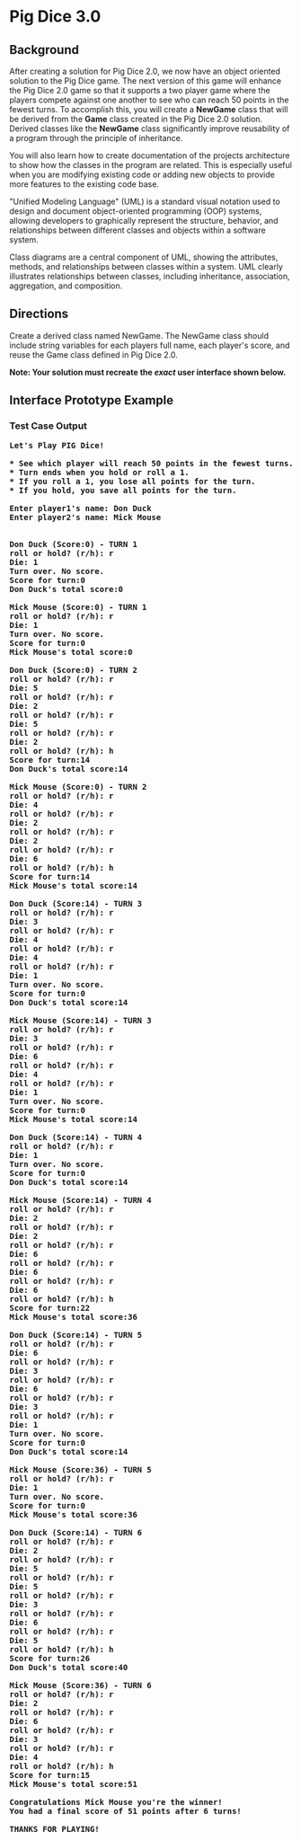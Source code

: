 # Pig Dice 3.0

## Background
After creating a solution for Pig Dice 2.0, we now have an object oriented solution to the Pig Dice game. The next version of this game will 
enhance the Pig Dice 2.0 game so that it supports a two player game where the players compete against one another to see who can reach 50 points 
in the fewest turns. To accomplish this, you will create a <b>NewGame</b> class that will be derived from the <b>Game</b> class created in the 
Pig Dice 2.0 solution. Derived classes like the <b>NewGame</b> class significantly improve reusability of a program through the principle of 
inheritance. 

You will also learn how to create documentation of the projects architecture to show how the classes in the program are related. This is 
especially useful when you are modifying existing code or adding new objects to provide more features to the existing code base.

"Unified Modeling Language" (UML) is a standard visual notation used to design and document object-oriented programming (OOP) systems, 
allowing developers to graphically represent the structure, behavior, and relationships between different classes and objects within a 
software system.

Class diagrams are a central component of UML, showing the attributes, methods, and relationships between classes within a system. UML clearly
illustrates relationships between classes, including inheritance, association, aggregation, and composition.



## Directions
Create a derived class named NewGame. The NewGame class should include string variables for each players full name, each player's score, and reuse the Game class defined in Pig Dice 2.0. 

<b>Note: Your solution must recreate the <i>exact</i> user interface shown below.</b>

## Interface Prototype Example

### Test Case Output
<pre><b>Let's Play PIG Dice!

* See which player will reach 50 points in the fewest turns.
* Turn ends when you hold or roll a 1.
* If you roll a 1, you lose all points for the turn.
* If you hold, you save all points for the turn.

Enter player1's name: Don Duck
Enter player2's name: Mick Mouse


Don Duck (Score:0) - TURN 1
roll or hold? (r/h): r
Die: 1
Turn over. No score.
Score for turn:0
Don Duck's total score:0

Mick Mouse (Score:0) - TURN 1
roll or hold? (r/h): r
Die: 1
Turn over. No score.
Score for turn:0
Mick Mouse's total score:0

Don Duck (Score:0) - TURN 2
roll or hold? (r/h): r
Die: 5
roll or hold? (r/h): r
Die: 2
roll or hold? (r/h): r
Die: 5
roll or hold? (r/h): r
Die: 2
roll or hold? (r/h): h
Score for turn:14
Don Duck's total score:14

Mick Mouse (Score:0) - TURN 2
roll or hold? (r/h): r
Die: 4
roll or hold? (r/h): r
Die: 2
roll or hold? (r/h): r
Die: 2
roll or hold? (r/h): r
Die: 6
roll or hold? (r/h): h
Score for turn:14
Mick Mouse's total score:14

Don Duck (Score:14) - TURN 3
roll or hold? (r/h): r
Die: 3
roll or hold? (r/h): r
Die: 4
roll or hold? (r/h): r
Die: 4
roll or hold? (r/h): r
Die: 1
Turn over. No score.
Score for turn:0
Don Duck's total score:14

Mick Mouse (Score:14) - TURN 3
roll or hold? (r/h): r
Die: 3
roll or hold? (r/h): r
Die: 6
roll or hold? (r/h): r
Die: 4
roll or hold? (r/h): r
Die: 1
Turn over. No score.
Score for turn:0
Mick Mouse's total score:14

Don Duck (Score:14) - TURN 4
roll or hold? (r/h): r
Die: 1
Turn over. No score.
Score for turn:0
Don Duck's total score:14

Mick Mouse (Score:14) - TURN 4
roll or hold? (r/h): r
Die: 2
roll or hold? (r/h): r
Die: 2
roll or hold? (r/h): r
Die: 6
roll or hold? (r/h): r
Die: 6
roll or hold? (r/h): r
Die: 6
roll or hold? (r/h): h
Score for turn:22
Mick Mouse's total score:36

Don Duck (Score:14) - TURN 5
roll or hold? (r/h): r
Die: 6
roll or hold? (r/h): r
Die: 3
roll or hold? (r/h): r
Die: 6
roll or hold? (r/h): r
Die: 3
roll or hold? (r/h): r
Die: 1
Turn over. No score.
Score for turn:0
Don Duck's total score:14

Mick Mouse (Score:36) - TURN 5
roll or hold? (r/h): r
Die: 1
Turn over. No score.
Score for turn:0
Mick Mouse's total score:36

Don Duck (Score:14) - TURN 6
roll or hold? (r/h): r
Die: 2
roll or hold? (r/h): r
Die: 5
roll or hold? (r/h): r
Die: 5
roll or hold? (r/h): r
Die: 3
roll or hold? (r/h): r
Die: 6
roll or hold? (r/h): r
Die: 5
roll or hold? (r/h): h
Score for turn:26
Don Duck's total score:40

Mick Mouse (Score:36) - TURN 6
roll or hold? (r/h): r
Die: 2
roll or hold? (r/h): r
Die: 6
roll or hold? (r/h): r
Die: 3
roll or hold? (r/h): r
Die: 4
roll or hold? (r/h): h
Score for turn:15
Mick Mouse's total score:51

Congratulations Mick Mouse you're the winner!
You had a final score of 51 points after 6 turns!

THANKS FOR PLAYING!</b></pre>




